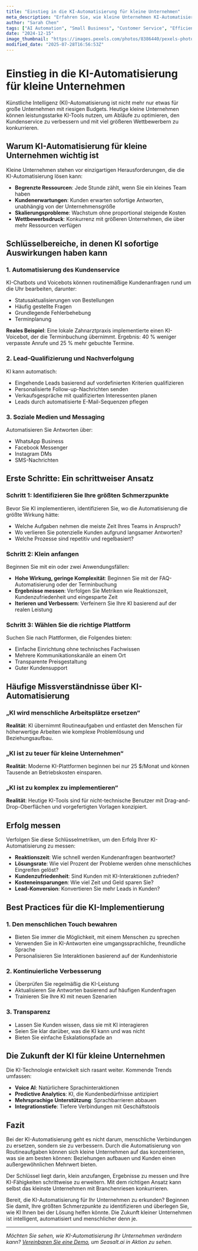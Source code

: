 ```yaml
---
title: "Einstieg in die KI-Automatisierung für kleine Unternehmen"
meta_description: "Erfahren Sie, wie kleine Unternehmen KI-Automatisierung nutzen können, um den Kundenservice zu verbessern, die Effizienz zu steigern und das Wachstum voranzutreiben, ohne das Budget zu sprengen."
author: "Sarah Chen"
tags: ["AI Automation", "Small Business", "Customer Service", "Efficiency"]
date: "2024-12-15"
image_thumbnail: "https://images.pexels.com/photos/8386440/pexels-photo-8386440.jpeg?auto=compress&cs=tinysrgb&w=800"
modified_date: "2025-07-28T16:56:53Z"
---
```


# Einstieg in die KI-Automatisierung für kleine Unternehmen

Künstliche Intelligenz (KI)-Automatisierung ist nicht mehr nur etwas für große Unternehmen mit riesigen Budgets. Heutige kleine Unternehmen können leistungsstarke KI-Tools nutzen, um Abläufe zu optimieren, den Kundenservice zu verbessern und mit viel größeren Wettbewerbern zu konkurrieren.

## Warum KI-Automatisierung für kleine Unternehmen wichtig ist

Kleine Unternehmen stehen vor einzigartigen Herausforderungen, die die KI-Automatisierung lösen kann:

- **Begrenzte Ressourcen**: Jede Stunde zählt, wenn Sie ein kleines Team haben
- **Kundenerwartungen**: Kunden erwarten sofortige Antworten, unabhängig von der Unternehmensgröße
- **Skalierungsprobleme**: Wachstum ohne proportional steigende Kosten
- **Wettbewerbsdruck**: Konkurrenz mit größeren Unternehmen, die über mehr Ressourcen verfügen

## Schlüsselbereiche, in denen KI sofortige Auswirkungen haben kann

### 1. Automatisierung des Kundenservice

KI-Chatbots und Voicebots können routinemäßige Kundenanfragen rund um die Uhr bearbeiten, darunter:

- Statusaktualisierungen von Bestellungen
- Häufig gestellte Fragen
- Grundlegende Fehlerbehebung
- Terminplanung

**Reales Beispiel**: Eine lokale Zahnarztpraxis implementierte einen KI-Voicebot, der die Terminbuchung übernimmt. Ergebnis: 40 % weniger verpasste Anrufe und 25 % mehr gebuchte Termine.

### 2. Lead-Qualifizierung und Nachverfolgung

KI kann automatisch:

- Eingehende Leads basierend auf vordefinierten Kriterien qualifizieren
- Personalisierte Follow-up-Nachrichten senden
- Verkaufsgespräche mit qualifizierten Interessenten planen
- Leads durch automatisierte E-Mail-Sequenzen pflegen

### 3. Soziale Medien und Messaging

Automatisieren Sie Antworten über:

- WhatsApp Business
- Facebook Messenger
- Instagram DMs
- SMS-Nachrichten

## Erste Schritte: Ein schrittweiser Ansatz

### Schritt 1: Identifizieren Sie Ihre größten Schmerzpunkte

Bevor Sie KI implementieren, identifizieren Sie, wo die Automatisierung die größte Wirkung hätte:

- Welche Aufgaben nehmen die meiste Zeit Ihres Teams in Anspruch?
- Wo verlieren Sie potenzielle Kunden aufgrund langsamer Antworten?
- Welche Prozesse sind repetitiv und regelbasiert?

### Schritt 2: Klein anfangen

Beginnen Sie mit ein oder zwei Anwendungsfällen:

- **Hohe Wirkung, geringe Komplexität**: Beginnen Sie mit der FAQ-Automatisierung oder der Terminbuchung
- **Ergebnisse messen**: Verfolgen Sie Metriken wie Reaktionszeit, Kundenzufriedenheit und eingesparte Zeit
- **Iterieren und Verbessern**: Verfeinern Sie Ihre KI basierend auf der realen Leistung

### Schritt 3: Wählen Sie die richtige Plattform

Suchen Sie nach Plattformen, die Folgendes bieten:

- Einfache Einrichtung ohne technisches Fachwissen
- Mehrere Kommunikationskanäle an einem Ort
- Transparente Preisgestaltung
- Guter Kundensupport

## Häufige Missverständnisse über KI-Automatisierung

### „KI wird menschliche Arbeitsplätze ersetzen“

**Realität**: KI übernimmt Routineaufgaben und entlastet den Menschen für höherwertige Arbeiten wie komplexe Problemlösung und Beziehungsaufbau.

### „KI ist zu teuer für kleine Unternehmen“

**Realität**: Moderne KI-Plattformen beginnen bei nur 25 $/Monat und können Tausende an Betriebskosten einsparen.

### „KI ist zu komplex zu implementieren“

**Realität**: Heutige KI-Tools sind für nicht-technische Benutzer mit Drag-and-Drop-Oberflächen und vorgefertigten Vorlagen konzipiert.

## Erfolg messen

Verfolgen Sie diese Schlüsselmetriken, um den Erfolg Ihrer KI-Automatisierung zu messen:

- **Reaktionszeit**: Wie schnell werden Kundenanfragen beantwortet?
- **Lösungsrate**: Wie viel Prozent der Probleme werden ohne menschliches Eingreifen gelöst?
- **Kundenzufriedenheit**: Sind Kunden mit KI-Interaktionen zufrieden?
- **Kosteneinsparungen**: Wie viel Zeit und Geld sparen Sie?
- **Lead-Konversion**: Konvertieren Sie mehr Leads in Kunden?

## Best Practices für die KI-Implementierung

### 1. Den menschlichen Touch bewahren

- Bieten Sie immer die Möglichkeit, mit einem Menschen zu sprechen
- Verwenden Sie in KI-Antworten eine umgangssprachliche, freundliche Sprache
- Personalisieren Sie Interaktionen basierend auf der Kundenhistorie

### 2. Kontinuierliche Verbesserung

- Überprüfen Sie regelmäßig die KI-Leistung
- Aktualisieren Sie Antworten basierend auf häufigen Kundenfragen
- Trainieren Sie Ihre KI mit neuen Szenarien

### 3. Transparenz

- Lassen Sie Kunden wissen, dass sie mit KI interagieren
- Seien Sie klar darüber, was die KI kann und was nicht
- Bieten Sie einfache Eskalationspfade an

## Die Zukunft der KI für kleine Unternehmen

Die KI-Technologie entwickelt sich rasant weiter. Kommende Trends umfassen:

- **Voice AI**: Natürlichere Sprachinteraktionen
- **Predictive Analytics**: KI, die Kundenbedürfnisse antizipiert
- **Mehrsprachige Unterstützung**: Sprachbarrieren abbauen
- **Integrationstiefe**: Tiefere Verbindungen mit Geschäftstools

## Fazit

Bei der KI-Automatisierung geht es nicht darum, menschliche Verbindungen zu ersetzen, sondern sie zu verbessern. Durch die Automatisierung von Routineaufgaben können sich kleine Unternehmen auf das konzentrieren, was sie am besten können: Beziehungen aufbauen und Kunden einen außergewöhnlichen Mehrwert bieten.

Der Schlüssel liegt darin, klein anzufangen, Ergebnisse zu messen und Ihre KI-Fähigkeiten schrittweise zu erweitern. Mit dem richtigen Ansatz kann selbst das kleinste Unternehmen mit Branchenriesen konkurrieren.

Bereit, die KI-Automatisierung für Ihr Unternehmen zu erkunden? Beginnen Sie damit, Ihre größten Schmerzpunkte zu identifizieren und überlegen Sie, wie KI Ihnen bei der Lösung helfen könnte. Die Zukunft kleiner Unternehmen ist intelligent, automatisiert und menschlicher denn je.

---

*Möchten Sie sehen, wie KI-Automatisierung Ihr Unternehmen verändern kann? [Vereinbaren Sie eine Demo](/#demo), um Seasalt.ai in Aktion zu sehen.*
